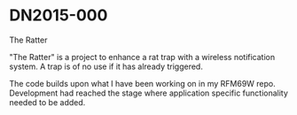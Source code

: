 # DN2015-000
The Ratter

"The Ratter" is a project to enhance a rat trap with a wireless notification system. A trap is of no use if it has already triggered.

The code builds upon what I have been working on in my RFM69W repo. Development had reached the stage where application specific functionality needed to be added. 
